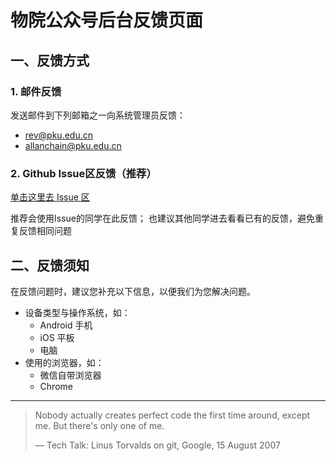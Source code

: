 # 物院公众号后台反馈页面

## 一、反馈方式
### 1. 邮件反馈
发送邮件到下列邮箱之一向系统管理员反馈：
- [rev@pku.edu.cn](mailto:rev@pku.edu.cn?subject=预约系统问题反馈&body=系统管理员，你好！%0A我在使用预约系统过程中遇到以下问题：%0A%0A我使用的设备及浏览器为：%0A截图见附件。)
- [allanchain@pku.edu.cn](mailto:allanchain@pku.edu.cn?subject=预约系统问题反馈&body=系统管理员，你好！%0A我在使用预约系统过程中遇到以下问题：%0A%0A我使用的设备及浏览器为：%0A截图见附件。)

### 2. Github Issue区反馈（推荐）
[单击这里去 Issue 区](https://github.com/pkuphysu/pkuphy/issues)

推荐会使用Issue的同学在此反馈；
也建议其他同学进去看看已有的反馈，避免重复反馈相同问题

## 二、反馈须知
在反馈问题时，建议您补充以下信息，以便我们为您解决问题。
- 设备类型与操作系统，如：
    - Android 手机
    - iOS 平板
    - 电脑
- 使用的浏览器，如：
    - 微信自带浏览器
    - Chrome

---

> Nobody actually creates perfect code the first time around, except me. But there's only one of me.
>
> ― Tech Talk: Linus Torvalds on git, Google, 15 August 2007
